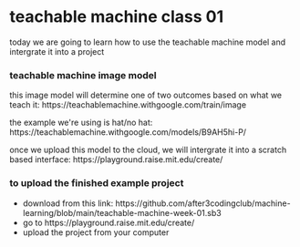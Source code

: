 <h1>teachable machine class 01</h1>
<p>today we are going to learn how to use the teachable machine model and intergrate it into a project</p>
<h3>teachable machine image model</h3>
<p>this image model will determine one of two outcomes based on what we teach it: https://teachablemachine.withgoogle.com/train/image</p>
<p>the example we're using is hat/no hat: https://teachablemachine.withgoogle.com/models/B9AH5hi-P/</p>
<p>once we upload this model to the cloud, we will intergrate it into a scratch based interface: https://playground.raise.mit.edu/create/</p>
<h3>to upload the finished example project</h3><ul><li>download from this link: https://github.com/after3codingclub/machine-learning/blob/main/teachable-machine-week-01.sb3</li>
  <li>go to https://playground.raise.mit.edu/create/</li><li>upload the project from your computer</li></ul>  
